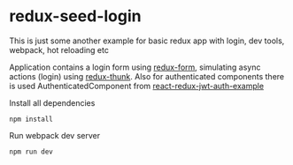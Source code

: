 # redux-seed-login

This is just some another example for basic redux app with login, dev tools, webpack, hot reloading etc

Application contains a login form using [redux-form](http://erikras.github.io/redux-form/), simulating async actions (login) using [redux-thunk](https://github.com/gaearon/redux-thunk).
Also for authenticated components there is used AuthenticatedComponent from [react-redux-jwt-auth-example](https://github.com/joshgeller/react-redux-jwt-auth-example/blob/master/src/components/AuthenticatedComponent.js)

Install all dependencies
```
npm install 
```

Run webpack dev server 
```
npm run dev
```
